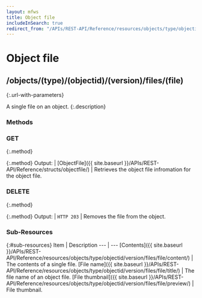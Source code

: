 ```yaml
---
layout: mfws
title: Object file
includeInSearch: true
redirect_from: "/APIs/REST-API/Reference/resources/objects/type/objectid/version/files/file.html"
---
```


# Object file

## /objects/(type)/(objectid)/(version)/files/(file)
{:.url-with-parameters}

A single file on an object. 
{:.description}

### Methods

### GET
{:.method}

{:.method}
Output: | [ObjectFile]({{ site.baseurl }}/APIs/REST-API/Reference/structs/objectfile/)
| Retrieves the object file infromation for the object file. 

### DELETE
{:.method}

{:.method}
Output: | `HTTP 203`
| Removes the file from the object. 

### Sub-Resources

{:#sub-resources}
Item | Description
--- | ---
[Contents]({{ site.baseurl }}/APIs/REST-API/Reference/resources/objects/type/objectid/version/files/file/content/) | The contents of a single file. 
[File name]({{ site.baseurl }}/APIs/REST-API/Reference/resources/objects/type/objectid/version/files/file/title/) | The file name of an object file. 
[File thumbnail]({{ site.baseurl }}/APIs/REST-API/Reference/resources/objects/type/objectid/version/files/file/preview/) | File thumbnail. 